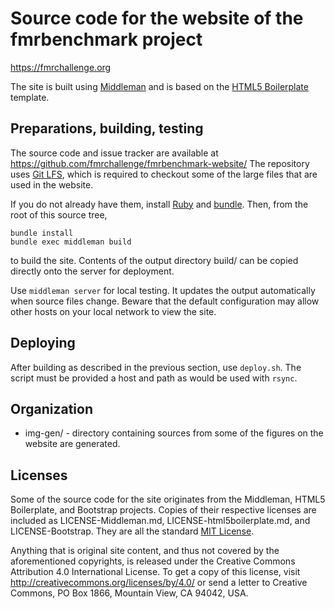 Source code for the website of the fmrbenchmark project
=======================================================

https://fmrchallenge.org

The site is built using [Middleman](https://middlemanapp.com/) and is based on
the [HTML5 Boilerplate](http://html5boilerplate.com) template.

Preparations, building, testing
-------------------------------

The source code and issue tracker are available at
https://github.com/fmrchallenge/fmrbenchmark-website/
The repository uses [Git LFS](https://git-lfs.github.com), which is required to
checkout some of the large files that are used in the website.

If you do not already have them, install [Ruby](http://www.ruby-lang.org) and
[bundle](http://gembundler.com). Then, from the root of this source tree,

    bundle install
    bundle exec middleman build

to build the site. Contents of the output directory build/ can be copied
directly onto the server for deployment.

Use `middleman server` for local testing. It updates the output automatically
when source files change. Beware that the default configuration may allow other
hosts on your local network to view the site.


Deploying
---------

After building as described in the previous section, use `deploy.sh`. The script
must be provided a host and path as would be used with `rsync`.


Organization
------------

* img-gen/ - directory containing sources from some of the figures on the
  website are generated.


Licenses
--------

Some of the source code for the site originates from the Middleman, HTML5
Boilerplate, and Bootstrap projects. Copies of their respective licenses are
included as LICENSE-Middleman.md, LICENSE-html5boilerplate.md, and
LICENSE-Bootstrap. They are all the standard [MIT License](
http://opensource.org/licenses/MIT).

Anything that is original site content, and thus not covered by the
aforementioned copyrights, is released under the Creative Commons
Attribution 4.0 International License. To get a copy of this license,
visit http://creativecommons.org/licenses/by/4.0/ or send a letter to
Creative Commons, PO Box 1866, Mountain View, CA 94042, USA.
